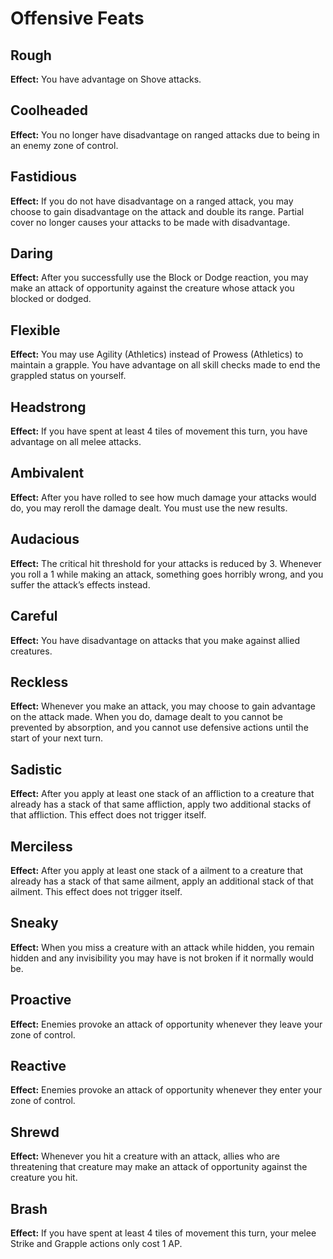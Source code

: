 # Offensive Feats

## Rough

**Effect:** You have advantage on Shove attacks.

## Coolheaded

**Effect:** You no longer have disadvantage on ranged attacks due to being in an enemy zone of control.

## Fastidious

**Effect:** If you do not have disadvantage on a ranged attack, you may choose to gain disadvantage on the attack and double its range.
Partial cover no longer causes your attacks to be made with disadvantage.

## Daring

**Effect:** After you successfully use the Block or Dodge reaction, you may make an attack of opportunity against the creature whose attack you blocked or dodged.

## Flexible

**Effect:** You may use Agility (Athletics) instead of Prowess (Athletics) to maintain a grapple. You have advantage on all skill checks made to end the grappled status on yourself.

## Headstrong

**Effect:** If you have spent at least 4 tiles of movement this turn, you have advantage on all melee attacks.

## Ambivalent

**Effect:** After you have rolled to see how much damage your attacks would do, you may reroll the damage dealt. You must use the new results.

## Audacious

**Effect:** The critical hit threshold for your attacks is reduced by 3. Whenever you roll a 1 while making an attack, something goes horribly wrong, and you suffer the attack’s effects instead.

## Careful

**Effect:** You have disadvantage on attacks that you make against allied creatures.

## Reckless

**Effect:** Whenever you make an attack, you may choose to gain advantage on the attack made. When you do, damage dealt to you cannot be prevented by absorption, and you cannot use defensive actions until the start of your next turn.

## Sadistic

**Effect:** After you apply at least one stack of an affliction to a creature that already has a stack of that same affliction, apply two additional stacks of that affliction. This effect does not trigger itself.

## Merciless

**Effect:** After you apply at least one stack of a ailment to a creature that already has a stack of that same ailment, apply an additional stack of that ailment. This effect does not trigger itself.

## Sneaky

**Effect:** When you miss a creature with an attack while hidden, you remain hidden and any invisibility you may have is not broken if it normally would be.

## Proactive

**Effect:** Enemies provoke an attack of opportunity whenever they leave your zone of control.

## Reactive

**Effect:** Enemies provoke an attack of opportunity whenever they enter your zone of control.

## Shrewd

**Effect:** Whenever you hit a creature with an attack, allies who are threatening that creature may make an attack of opportunity against the creature you hit.

## Brash

**Effect:** If you have spent at least 4 tiles of movement this turn, your melee Strike and Grapple actions only cost 1 AP.
